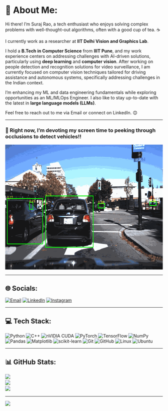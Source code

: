 # 💫 About Me:
Hi there! I’m Suraj Rao, a tech enthusiast who enjoys solving complex problems with well-thought-out algorithms, often with a good cup of tea. ☕

I currently work as a researcher at **IIT Delhi Vision and Graphics Lab**.

I hold a **B.Tech in Computer Science** from **IIIT Pune**, and my work experience centers on addressing challenges with AI-driven solutions, particularly using **deep learning** and **computer vision**. After working on people detection and recognition solutions for video surveillance, I am currently focused on computer vision techniques tailored for driving assistance and autonomous systems, specifically addressing challenges in the Indian context.

I’m enhancing my ML and data engineering fundamentals while exploring opportunities as an ML/MLOps Engineer. I also like to stay up-to-date with the latest in **large language models (LLMs)**.

Feel free to reach out to me via Email or connect on LinkedIn. 😊

---

### 🚗 Right now, I’m devoting my screen time to peeking through occlusions to detect vehicles!!
<img src="https://github.com/surajrao2003/surajrao2003/raw/main/asset1.gif" height="400"/>

---

## 🌐 Socials:
[![Email](https://img.shields.io/badge/Email-D14836?style=for-the-badge&logo=gmail&logoColor=white)](mailto:surajrao20@cse.iiitp.ac.in) 
[![LinkedIn](https://img.shields.io/badge/LinkedIn-%230077B5.svg?style=for-the-badge&logo=linkedin&logoColor=white)](https://linkedin.com/in/surajrao2003) 
[![Instagram](https://img.shields.io/badge/Instagram-%23E4405F.svg?style=for-the-badge&logo=Instagram&logoColor=white)](https://instagram.com/_suraj_rao)  

---

## 💻 Tech Stack:
![Python](https://img.shields.io/badge/python-3670A0?style=for-the-badge&logo=python&logoColor=ffdd54) 
![C++](https://img.shields.io/badge/c++-%2300599C.svg?style=for-the-badge&logo=c%2B%2B&logoColor=white) 
![nVIDIA CUDA](https://img.shields.io/badge/cuda-000000.svg?style=for-the-badge&logo=nVIDIA&logoColor=green) 
![PyTorch](https://img.shields.io/badge/PyTorch-%23EE4C2C.svg?style=for-the-badge&logo=PyTorch&logoColor=white) 
![TensorFlow](https://img.shields.io/badge/TensorFlow-%23FF6F00.svg?style=for-the-badge&logo=TensorFlow&logoColor=white) 
![NumPy](https://img.shields.io/badge/numpy-%23013243.svg?style=for-the-badge&logo=numpy&logoColor=white) 
![Pandas](https://img.shields.io/badge/pandas-%23150458.svg?style=for-the-badge&logo=pandas&logoColor=white) 
![Matplotlib](https://img.shields.io/badge/Matplotlib-%23ffffff.svg?style=for-the-badge&logo=Matplotlib&logoColor=black) 
![scikit-learn](https://img.shields.io/badge/scikit--learn-%23F7931E.svg?style=for-the-badge&logo=scikit-learn&logoColor=white) 
![Git](https://img.shields.io/badge/git-%23F05033.svg?style=for-the-badge&logo=git&logoColor=white) 
![GitHub](https://img.shields.io/badge/github-%23121011.svg?style=for-the-badge&logo=github&logoColor=white) 
![Linux](https://img.shields.io/badge/Linux-FCC624?style=for-the-badge&logo=linux&logoColor=black) 
![Ubuntu](https://img.shields.io/badge/Ubuntu-E95420?style=for-the-badge&logo=ubuntu&logoColor=white)

---

## 📊 GitHub Stats:
![](https://github-readme-stats.vercel.app/api?username=surajrao2003&theme=dark&hide_border=false&include_all_commits=false&count_private=false)<br/>
![](https://github-readme-streak-stats.herokuapp.com/?user=surajrao2003&theme=dark&hide_border=false)<br/>
![](https://github-readme-stats.vercel.app/api/top-langs/?username=surajrao2003&theme=dark&hide_border=false&include_all_commits=false&count_private=false&layout=compact)

---

[![](https://visitcount.itsvg.in/api?id=surajrao2003&icon=0&color=0)](https://visitcount.itsvg.in)
